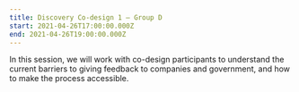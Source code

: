 ```yaml
---
title: Discovery Co-design 1 – Group D
start: 2021-04-26T17:00:00.000Z
end: 2021-04-26T19:00:00.000Z
---
```

In this session, we will work with co-design participants to understand the current barriers to giving feedback to companies and government, and how to make the process accessible.
